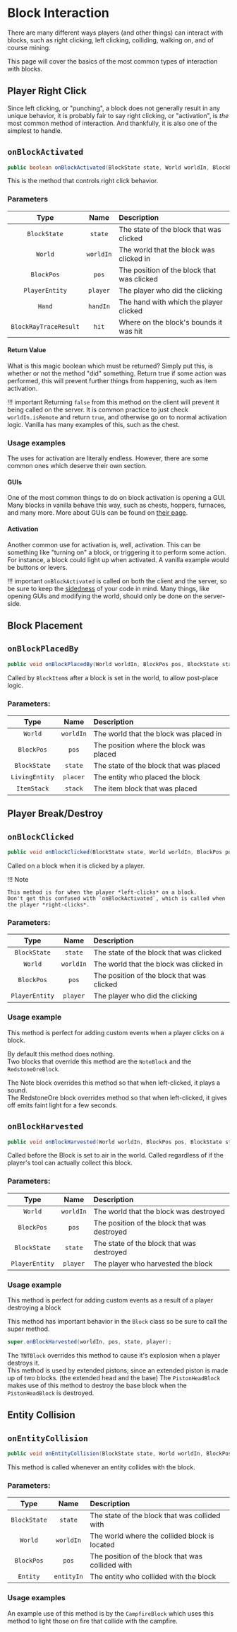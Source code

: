 Block Interaction
=================

There are many different ways players (and other things) can interact with blocks, such as right clicking, left clicking, colliding, walking on, and of course mining.

This page will cover the basics of the most common types of interaction with blocks.

Player Right Click
------------------
Since left clicking, or "punching", a block does not generally result in any unique behavior, it is probably fair to say right clicking, or "activation", is *the* most common method of interaction. And thankfully, it is also one of the simplest to handle.

`onBlockActivated`
----------------

```java
public boolean onBlockActivated(BlockState state, World worldIn, BlockPos pos, PlayerEntity player, Hand handIn, BlockRayTraceResult hit)
```

This is the method that controls right click behavior.

### Parameters
|         Type          |     Name     |                  Description                  |
|:---------------------:|:------------:|:----------------------------------------------|
|      `BlockState`     |   `state`    | The state of the block that was clicked       |
|        `World`        |  `worldIn`   | The world that the block was clicked in       |
|       `BlockPos`      |    `pos`     | The position of the block that was clicked    |
|     `PlayerEntity`    |   `player`   | The player who did the clicking               |
|         `Hand`        |   `handIn`   | The hand with which the player clicked        |
| `BlockRayTraceResult` |    `hit`     | Where on the block's bounds it was hit        |

#### Return Value

What is this magic boolean which must be returned? Simply put this, is whether or not the method "did" something. Return true if some action was performed, this will prevent further things from happening, such as item activation.


!!! important
    Returning `false` from this method on the client will prevent it being called on the server. It is common practice to just check `worldIn.isRemote` and return `true`, and otherwise go on to normal activation logic. Vanilla has many examples of this, such as the chest.

### Usage examples

The uses for activation are literally endless. However, there are some common ones which deserve their own section.

#### GUIs

One of the most common things to do on block activation is opening a GUI. Many blocks in vanilla behave this way, such as chests, hoppers, furnaces, and many more. More about GUIs can be found on [their page](GUIs).

#### Activation

Another common use for activation is, well, activation. This can be something like "turning on" a block, or triggering it to perform some action. For instance, a block could light up when activated. A vanilla example would be buttons or levers.

!!! important
    `onBlockActivated` is called on both the client and the server, so be sure to keep the [sidedness] of your code in mind. Many things, like opening GUIs and modifying the world, should only be done on the server-side.

Block Placement
--------------------

`onBlockPlacedBy`
----------------

```java
public void onBlockPlacedBy(World worldIn, BlockPos pos, BlockState state, @Nullable LivingEntity placer, ItemStack stack)
```

Called by `BlockItem`s after a block is set in the world, to allow post-place logic.


### Parameters:
|      Type       |     Name     |                  Description                  |
|:---------------:|:------------:|:----------------------------------------------|
|     `World`     |  `worldIn`   | The world that the block was placed in        |
|    `BlockPos`   |    `pos`     | The position where the block was placed       |
|   `BlockState`  |   `state`    | The state of the block that was placed        |
|  `LivingEntity` |   `placer`   | The entity who placed the block               |
|   `ItemStack`   |   `stack`    | The item block that was placed                |

Player Break/Destroy
--------------------

`onBlockClicked`
----------------

```java
public void onBlockClicked(BlockState state, World worldIn, BlockPos pos, PlayerEntity player)
```

Called on a block when it is clicked by a player.

!!! Note
    
    This method is for when the player *left-clicks* on a block.
    Don't get this confused with `onBlockActivated`, which is called when the player *right-clicks*.

### Parameters:
|      Type       |     Name     |                  Description                  |
|:---------------:|:------------:|:----------------------------------------------|
|   `BlockState`  |   `state`    | The state of the block that was clicked       |
|     `World`     |  `worldIn`   | The world that the block was clicked in       |
|    `BlockPos`   |    `pos`     | The position of the block that was clicked    |
|  `PlayerEntity` |   `player`   | The player who did the clicking               |

### Usage example
This method is perfect for adding custom events when a player clicks on a block.

By default this method does nothing.  
Two blocks that override this method are the `NoteBlock` and the `RedstoneOreBlock`.

The Note block overrides this method so that when left-clicked, it plays a sound.  
The RedstoneOre block overrides method so that when left-clicked, it gives off emits faint light for a few seconds.

`onBlockHarvested`
----------------

```java
public void onBlockHarvested(World worldIn, BlockPos pos, BlockState state, PlayerEntity player)
```

Called before the Block is set to air in the world. Called regardless of if the player's tool can actually collect this block.

### Parameters:
|      Type       |    Name     |                 Description                  |
|:---------------:|:-----------:|:---------------------------------------------|
|     `World`     |  `worldIn`  | The world that the block was destroyed       |
|   `BlockPos`    |    `pos`    | The position of the block that was destroyed |
|   `BlockState`  |   `state`   | The state of the block that was destroyed    |
|  `PlayerEntity` |   `player`  | The player who harvested the block           |

### Usage example
This method is perfect for adding custom events as a result of a player destroying a block

This method has important behavior in the `Block` class so be sure to call the super method.
```java
super.onBlockHarvested(worldIn, pos, state, player);
```

The `TNTBlock` overrides this method to cause it's explosion when a player destroys it.  
This method is used by extended pistons; since an extended piston is made up of two blocks. (the extended head and the base)
The `PistonHeadBlock` makes use of this method to destroy the base block when the `PistonHeadBlock` is destroyed. 


Entity Collision
----------------

`onEntityCollision`
----------------

```java
public void onEntityCollision(BlockState state, World worldIn, BlockPos pos, Entity entityIn)
```

This method is called whenever an entity collides with the block.


### Parameters:
|      Type       |    Name     |                    Description                   |
|:---------------:|:-----------:|:-------------------------------------------------|
|   `BlockState`  |   `state`   | The state of the block that was collided with    |
|     `World`     |  `worldIn`  | The world where the collided block is located    |
|   `BlockPos`    |    `pos`    | The position of the block that was collided with |
|    `Entity`     |  `entityIn` | The entity who collided with the block           |

### Usage examples

An example use of this method is by the `CampfireBlock` which uses this method to light those on fire that collide with the campfire.


[sidedness]: ../concepts/sides.md
